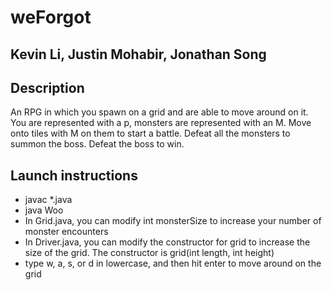 # weForgot
## Kevin Li, Justin Mohabir, Jonathan Song
## Description
An RPG in which you spawn on a grid and are able to move around on it. You are represented with a p, monsters are represented with an M. Move onto tiles with M on them to start a battle. Defeat all the monsters to summon the boss. Defeat the boss to win.
## Launch instructions
  - javac *.java
  - java Woo
  - In Grid.java, you can modify int monsterSize to increase your number of monster encounters
  - In Driver.java, you can modify the constructor for grid to increase the size of the grid. The constructor is grid(int length, int height)
  - type w, a, s, or d in lowercase, and then hit enter to move around on the grid
